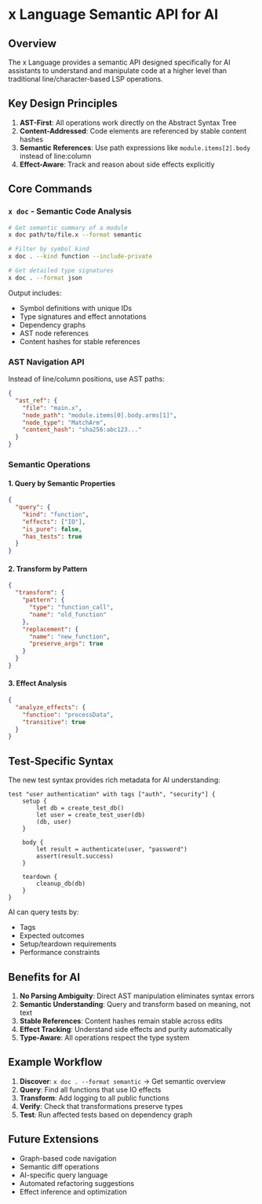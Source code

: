 # x Language Semantic API for AI

## Overview

The x Language provides a semantic API designed specifically for AI assistants to understand and manipulate code at a higher level than traditional line/character-based LSP operations.

## Key Design Principles

1. **AST-First**: All operations work directly on the Abstract Syntax Tree
2. **Content-Addressed**: Code elements are referenced by stable content hashes
3. **Semantic References**: Use path expressions like `module.items[2].body` instead of line:column
4. **Effect-Aware**: Track and reason about side effects explicitly

## Core Commands

### `x doc` - Semantic Code Analysis

```bash
# Get semantic summary of a module
x doc path/to/file.x --format semantic

# Filter by symbol kind
x doc . --kind function --include-private

# Get detailed type signatures
x doc . --format json
```

Output includes:
- Symbol definitions with unique IDs
- Type signatures and effect annotations
- Dependency graphs
- AST node references
- Content hashes for stable references

### AST Navigation API

Instead of line/column positions, use AST paths:

```json
{
  "ast_ref": {
    "file": "main.x",
    "node_path": "module.items[0].body.arms[1]",
    "node_type": "MatchArm",
    "content_hash": "sha256:abc123..."
  }
}
```

### Semantic Operations

#### 1. Query by Semantic Properties
```json
{
  "query": {
    "kind": "function",
    "effects": ["IO"],
    "is_pure": false,
    "has_tests": true
  }
}
```

#### 2. Transform by Pattern
```json
{
  "transform": {
    "pattern": {
      "type": "function_call",
      "name": "old_function"
    },
    "replacement": {
      "name": "new_function",
      "preserve_args": true
    }
  }
}
```

#### 3. Effect Analysis
```json
{
  "analyze_effects": {
    "function": "processData",
    "transitive": true
  }
}
```

## Test-Specific Syntax

The new test syntax provides rich metadata for AI understanding:

```x
test "user authentication" with tags ["auth", "security"] {
    setup {
        let db = create_test_db()
        let user = create_test_user(db)
        (db, user)
    }
    
    body {
        let result = authenticate(user, "password")
        assert(result.success)
    }
    
    teardown {
        cleanup_db(db)
    }
}
```

AI can query tests by:
- Tags
- Expected outcomes
- Setup/teardown requirements
- Performance constraints

## Benefits for AI

1. **No Parsing Ambiguity**: Direct AST manipulation eliminates syntax errors
2. **Semantic Understanding**: Query and transform based on meaning, not text
3. **Stable References**: Content hashes remain stable across edits
4. **Effect Tracking**: Understand side effects and purity automatically
5. **Type-Aware**: All operations respect the type system

## Example Workflow

1. **Discover**: `x doc . --format semantic` → Get semantic overview
2. **Query**: Find all functions that use IO effects
3. **Transform**: Add logging to all public functions
4. **Verify**: Check that transformations preserve types
5. **Test**: Run affected tests based on dependency graph

## Future Extensions

- Graph-based code navigation
- Semantic diff operations
- AI-specific query language
- Automated refactoring suggestions
- Effect inference and optimization